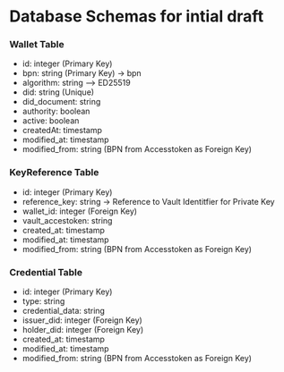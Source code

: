# Database Schemas for intial draft

### Wallet Table
- id: integer (Primary Key)
- bpn: string (Primary Key) -> bpn
- algorithm: string --> ED25519
- did: string (Unique)
- did_document: string
- authority: boolean
- active: boolean
- createdAt: timestamp
- modified_at: timestamp
- modified_from: string (BPN from Accesstoken as Foreign Key)

### KeyReference Table
- id: integer (Primary Key)
- reference_key: string -> Reference to Vault Identitfier for Private Key
- wallet_id: integer (Foreign Key)
- vault_accestoken: string
- created_at: timestamp
- modified_at: timestamp
- modified_from: string (BPN from Accesstoken as Foreign Key)

### Credential Table
- id: integer (Primary Key)
- type: string
- credential_data: string
- issuer_did: integer (Foreign Key)
- holder_did: integer (Foreign Key)
- created_at: timestamp
- modified_at: timestamp
- modified_from: string (BPN from Accesstoken as Foreign Key) 

